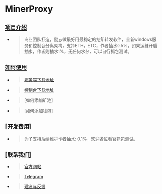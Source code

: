 # MinerProxy
## [`项目介绍`](#5.%20列表)

- >专业团队打造，励志做最好用最稳定的挖矿转发软件，全新windows服务和控制台分离架构，支持ETH，ETC，作者抽水0.5%，如果运维开启抽水，作者则抽水1%，无任何水分，可以自行抓包测试。

## [`如何使用`](#5.%20列表)
- > [服务端下载地址](http:/www.baidu.com)
- > [控制台下载地址](https://www.baidu.com)
- > [如何添加矿池]
- > [如何添加钱包]

## [`开发费用`]
- >为了支持后续维护作者抽水: 0.1%，欢迎各位看官抓包测试。

## [`联系我们`]
- >[官方网站](http://www.wkzf.org)
- >[Telegram](https://t.me/wukongminer)
- >[建议与反馈](https://github.com/wukongminer/MinerProxy/issues)
